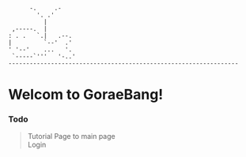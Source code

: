 
          -.     .-
            '. .'
              |
     ,-----.  |
    : . .   `.|   .--.
    |         `--'  .'
    ' '--'    ...   '.    
     `-----`'''   '-..'
    -----------------------------------------------------------------


# Welcom to GoraeBang!

### Todo
> Tutorial Page to main page <br/>
> Login <br/>

